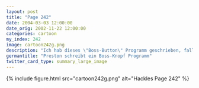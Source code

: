 ```yaml
---
layout: post
title: "Page 242"
date: 2004-03-03 12:00:00
date_orig: 2002-11-22 12:00:00
categories: cartoon
my_index: 242
image: cartoon242g.png
description: "Ich hab dieses \"Boss-Button\" Programm geschrieben, falls der Chef rein kommt und du dein Websurfen verstecken willst Wenn du den Knopf drückst, erscheinen diese Fenster und es sieht nach richtiger Arbeit aus Du weißt gar nicht wie richtige Arbeit aussieht oder Preston Katrina Vittles"
germantitle: "Preston schreibt ein Boss-Knopf Programm"
twitter_card_type: summary_large_image
---
```


{% include figure.html src="cartoon242g.png" alt="Hackles Page 242"  %}
